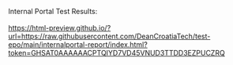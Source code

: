 Internal Portal Test Results:<br><br>
https://html-preview.github.io/?url=https://raw.githubusercontent.com/DeanCroatiaTech/test-epo/main/internalportal-report/index.html?token=GHSAT0AAAAAACPTQIYD7VD45VNUD3TTDD3EZPUCZRQ
